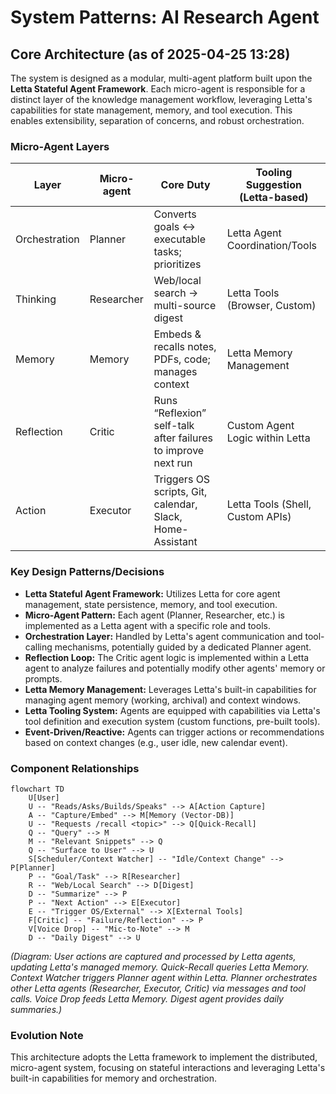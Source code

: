 # System Patterns: AI Research Agent

## Core Architecture (as of 2025-04-25 13:28)

The system is designed as a modular, multi-agent platform built upon the **Letta Stateful Agent Framework**. Each micro-agent is responsible for a distinct layer of the knowledge management workflow, leveraging Letta's capabilities for state management, memory, and tool execution. This enables extensibility, separation of concerns, and robust orchestration.

### Micro-Agent Layers

| Layer           | Micro-agent   | Core Duty                                                      | Tooling Suggestion (Letta-based)  |
|-----------------|--------------|----------------------------------------------------------------|-----------------------------------|
| Orchestration   | Planner      | Converts goals ↔ executable tasks; prioritizes                 | Letta Agent Coordination/Tools    |
| Thinking        | Researcher   | Web/local search → multi-source digest                         | Letta Tools (Browser, Custom)     |
| Memory          | Memory       | Embeds & recalls notes, PDFs, code; manages context            | Letta Memory Management           |
| Reflection      | Critic       | Runs “Reflexion” self-talk after failures to improve next run  | Custom Agent Logic within Letta   |
| Action          | Executor     | Triggers OS scripts, Git, calendar, Slack, Home-Assistant      | Letta Tools (Shell, Custom APIs)  |

### Key Design Patterns/Decisions

- **Letta Stateful Agent Framework:** Utilizes Letta for core agent management, state persistence, memory, and tool execution.
- **Micro-Agent Pattern:** Each agent (Planner, Researcher, etc.) is implemented as a Letta agent with a specific role and tools.
- **Orchestration Layer:** Handled by Letta's agent communication and tool-calling mechanisms, potentially guided by a dedicated Planner agent.
- **Reflection Loop:** The Critic agent logic is implemented within a Letta agent to analyze failures and potentially modify other agents' memory or prompts.
- **Letta Memory Management:** Leverages Letta's built-in capabilities for managing agent memory (working, archival) and context windows.
- **Letta Tooling System:** Agents are equipped with capabilities via Letta's tool definition and execution system (custom functions, pre-built tools).
- **Event-Driven/Reactive:** Agents can trigger actions or recommendations based on context changes (e.g., user idle, new calendar event).

### Component Relationships

```mermaid
flowchart TD
    U[User]
    U -- "Reads/Asks/Builds/Speaks" --> A[Action Capture]
    A -- "Capture/Embed" --> M[Memory (Vector-DB)]
    U -- "Requests /recall <topic>" --> Q[Quick-Recall]
    Q -- "Query" --> M
    M -- "Relevant Snippets" --> Q
    Q -- "Surface to User" --> U
    S[Scheduler/Context Watcher] -- "Idle/Context Change" --> P[Planner]
    P -- "Goal/Task" --> R[Researcher]
    R -- "Web/Local Search" --> D[Digest]
    D -- "Summarize" --> P
    P -- "Next Action" --> E[Executor]
    E -- "Trigger OS/External" --> X[External Tools]
    F[Critic] -- "Failure/Reflection" --> P
    V[Voice Drop] -- "Mic-to-Note" --> M
    D -- "Daily Digest" --> U
```

*(Diagram: User actions are captured and processed by Letta agents, updating Letta's managed memory. Quick-Recall queries Letta Memory. Context Watcher triggers Planner agent within Letta. Planner orchestrates other Letta agents (Researcher, Executor, Critic) via messages and tool calls. Voice Drop feeds Letta Memory. Digest agent provides daily summaries.)*

### Evolution Note

This architecture adopts the Letta framework to implement the distributed, micro-agent system, focusing on stateful interactions and leveraging Letta's built-in capabilities for memory and orchestration.
